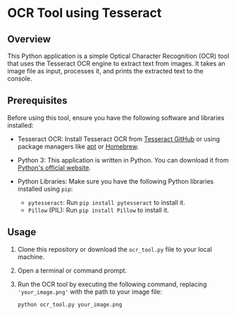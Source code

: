# OCR Tool using Tesseract

## Overview

This Python application is a simple Optical Character Recognition (OCR) tool that uses the Tesseract OCR engine to extract text from images. It takes an image file as input, processes it, and prints the extracted text to the console.

## Prerequisites

Before using this tool, ensure you have the following software and libraries installed:

- Tesseract OCR: Install Tesseract OCR from [Tesseract GitHub](https://github.com/tesseract-ocr/tesseract) or using package managers like [apt](https://github.com/tesseract-ocr/tesseract) or [Homebrew](https://formulae.brew.sh/formula/tesseract).

- Python 3: This application is written in Python. You can download it from [Python's official website](https://www.python.org/downloads/).

- Python Libraries: Make sure you have the following Python libraries installed using `pip`:
  - `pytesseract`: Run `pip install pytesseract` to install it.
  - `Pillow` (PIL): Run `pip install Pillow` to install it.

## Usage

1. Clone this repository or download the `ocr_tool.py` file to your local machine.

2. Open a terminal or command prompt.

3. Run the OCR tool by executing the following command, replacing `'your_image.png'` with the path to your image file:

   ```shell
   python ocr_tool.py your_image.png
